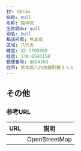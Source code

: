 ```yaml
---
ID: 9BC4x
総称: null
名称: 龍神宮
名称読み: null
別名: null
都道府県: 熊本県
区域: 八代市
緯度: 32.5705989
経度: 130.6540158
郵便番号: 8694203
住所: 熊本県八代市鏡町鏡３４６
---
```


## その他

### 参考URL

| URL | 説明          |
| --- | ------------- |
|     | OpenStreetMap |
